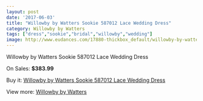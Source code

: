 ```yaml
---
layout: post
date: '2017-06-03'
title: "Willowby by Watters Sookie 587012 Lace Wedding Dress"
category: Willowby by Watters
tags: ["dress","sookie","bridal","willowby","wedding"]
image: http://www.eudances.com/17880-thickbox_default/willowby-by-watters-sookie-587012-lace-wedding-dress.jpg
---
```

Willowby by Watters Sookie 587012 Lace Wedding Dress

On Sales: **$383.99**
<a href="https://www.eudances.com/en/willowby-by-watters/5195-willowby-by-watters-sookie-587012-lace-wedding-dress.html"><amp-img layout="responsive" width="600" height="600" src="//www.eudances.com/17880-thickbox_default/willowby-by-watters-sookie-587012-lace-wedding-dress.jpg" alt="Willowby by Watters Sookie 587012 Lace Wedding Dress 0" /></a>
<a href="https://www.eudances.com/en/willowby-by-watters/5195-willowby-by-watters-sookie-587012-lace-wedding-dress.html"><amp-img layout="responsive" width="600" height="600" src="//www.eudances.com/17882-thickbox_default/willowby-by-watters-sookie-587012-lace-wedding-dress.jpg" alt="Willowby by Watters Sookie 587012 Lace Wedding Dress 1" /></a>
<a href="https://www.eudances.com/en/willowby-by-watters/5195-willowby-by-watters-sookie-587012-lace-wedding-dress.html"><amp-img layout="responsive" width="600" height="600" src="//www.eudances.com/17881-thickbox_default/willowby-by-watters-sookie-587012-lace-wedding-dress.jpg" alt="Willowby by Watters Sookie 587012 Lace Wedding Dress 2" /></a>

Buy it: [Willowby by Watters Sookie 587012 Lace Wedding Dress](https://www.eudances.com/en/willowby-by-watters/5195-willowby-by-watters-sookie-587012-lace-wedding-dress.html "Willowby by Watters Sookie 587012 Lace Wedding Dress")

View more: [Willowby by Watters](https://www.eudances.com/en/48-willowby-by-watters "Willowby by Watters")
